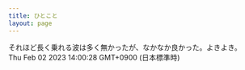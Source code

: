 ```yaml
---
title: ひとこと
layout: page
---
```

<div class="box" dt="1675314028863">
  それほど長く乗れる波は多く無かったが、なかなか良かった。よきよき。
  <div class="content is-small">Thu Feb 02 2023 14:00:28 GMT+0900 (日本標準時)</div>
</div>